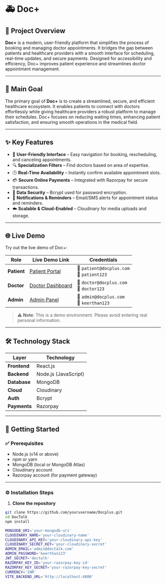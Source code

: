 # 🚑 Doc+

## 📝 Project Overview

**Doc+** is a modern, user-friendly platform that simplifies the process of booking and managing doctor appointments. It bridges the gap between patients and healthcare providers with a smooth interface for scheduling, real-time updates, and secure payments. Designed for accessibility and efficiency, Doc+ improves patient experience and streamlines doctor appointment management.

---

## 🎯 Main Goal

The primary goal of **Doc+** is to create a streamlined, secure, and efficient healthcare ecosystem. It enables patients to connect with doctors effortlessly while giving healthcare providers a robust platform to manage their schedules. Doc+ focuses on reducing waiting times, enhancing patient satisfaction, and ensuring smooth operations in the medical field.

---

## ✨ Key Features

- 🧭 **User-Friendly Interface** – Easy navigation for booking, rescheduling, and canceling appointments.
- 🔍 **Specialization Filters** – Find doctors based on area of expertise.
- 🕒 **Real-Time Availability** – Instantly confirm available appointment slots.
- 💳 **Secure Online Payments** – Integrated with Razorpay for secure transactions.
- 🔐 **Data Security** – Bcrypt used for password encryption.
- 🔔 **Notifications & Reminders** – Email/SMS alerts for appointment status and reminders.
- ☁️ **Scalable & Cloud-Enabled** – Cloudinary for media uploads and storage.

---

## 🌐 Live Demo

Try out the live demo of Doc+:

| Role       | Live Demo Link                                 | Credentials                                        |
|------------|-------------------------------------------------|---------------------------------------------------|
| **Patient**| [Patient Portal](https://docplus.vercel.app)          | 📧 `patient@docplus.com` <br> 🔑 `patient123`     |
| **Doctor** | [Doctor Dashboard](https://docplus.vercel.app/doctor) | 📧 `doctor@docplus.com` <br> 🔑 `doctor123`       |
| **Admin**  | [Admin Panel](https://docplus.vercel.app/admin)       | 📧 `admin@docplus.com` <br> 🔑 `keerthan123`      |

> ⚠️ **Note**: This is a demo environment. Please avoid entering real personal information.

---

## 🛠 Technology Stack

| Layer        | Technology             |
|--------------|------------------------|
| **Frontend** | React.js               |
| **Backend**  | Node.js (JavaScript)   |
| **Database** | MongoDB                |
| **Cloud**    | Cloudinary             |
| **Auth**     | Bcrypt                 |
| **Payments** | Razorpay               |

---

## 🚀 Getting Started

### ✅ Prerequisites

- Node.js (v14 or above)
- npm or yarn
- MongoDB (local or MongoDB Atlas)
- Cloudinary account
- Razorpay account (for payment gateway)

---

### ⚙️ Installation Steps

1. **Clone the repository**
```bash
git clone https://github.com/yourusername/Docplus.git
cd DocTalk
npm install

MONGODB_URI='your-mongodb-uri'
CLOUDINARY_NAME='your-cloudinary-name'
CLOUDINARY_API_KEY='your-cloudinary-api-key'
CLOUDINARY_SECRET_KEY='your-cloudinary-secret'
ADMIN_EMAIL='admin@doctalk.com'
ADMIN_PASSWORD='keerthan123'
JWT_SECRET='doctalk'
RAZORPAY_KEY_ID='your-razorpay-key-id'
RAZORPAY_KEY_SECRET='your-razorpay-key-secret'
CURRENCY='INR'
VITE_BACKEND_URL='http://localhost:4000'


